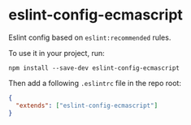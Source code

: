 # eslint-config-ecmascript

Eslint config based on `eslint:recommended` rules.

To use it in your project, run:

```
npm install --save-dev eslint-config-ecmascript
```

Then add a following `.eslintrc` file in the repo root:

```json
{
  "extends": ["eslint-config-ecmascript"]
}
```
